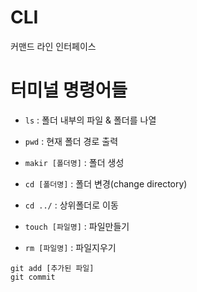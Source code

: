 # CLI

커맨드 라인 인터페이스



# 터미널 명령어들

- `ls`  : 폴더 내부의 파일 & 폴더를 나열
- `pwd` : 현재 폴더 경로 출력
- `makir [폴더명]` : 폴더 생성

- `cd [폴더명]` : 폴더 변경(change directory)
- `cd ../` : 상위폴더로 이동 

- `touch [파일명]` : 파일만들기
- `rm [파일명]` :  파일지우기

```shell
git add [추가된 파일]
git commit

```

